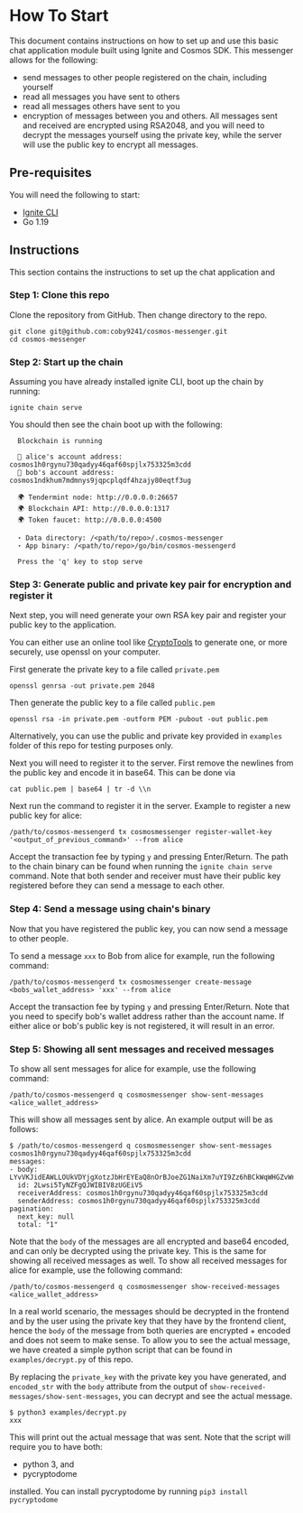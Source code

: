 # How To Start

This document contains instructions on how to set up and use this basic chat application module
built using Ignite and Cosmos SDK. This messenger allows for the following:
- send messages to other people registered on the chain, including yourself
- read all messages you have sent to others
- read all messages others have sent to you
- encryption of messages between you and others. All messages sent and received are encrypted
using RSA2048, and you will need to decrypt the messages yourself using the private key, while the server
will use the public key to encrypt all messages.

## Pre-requisites

You will need the following to start:
- [Ignite CLI](https://ignite.com/cli)
- Go 1.19

## Instructions

This section contains the instructions to set up the chat application and 

### Step 1: Clone this repo

Clone the repository from GitHub. Then change directory to the repo.
```shell
git clone git@github.com:coby9241/cosmos-messenger.git
cd cosmos-messenger
```

### Step 2: Start up the chain

Assuming you have already installed ignite CLI, boot up the chain by running:
```shell
ignite chain serve
```

You should then see the chain boot up with the following:
```shell
  Blockchain is running

  👤 alice's account address: cosmos1h0rgynu730qadyy46qaf60spjlx753325m3cdd
  👤 bob's account address: cosmos1ndkhum7mdmnys9jqpcplqdf4hzajy80eqtf3ug

  🌍 Tendermint node: http://0.0.0.0:26657
  🌍 Blockchain API: http://0.0.0.0:1317
  🌍 Token faucet: http://0.0.0.0:4500

  ⋆ Data directory: /<path/to/repo>/.cosmos-messenger
  ⋆ App binary: /<path/to/repo>/go/bin/cosmos-messengerd

  Press the 'q' key to stop serve
```

### Step 3: Generate public and private key pair for encryption and register it

Next step, you will need generate your own RSA key pair and register your public key to the application.

You can either use an online tool like [CryptoTools](https://cryptotools.net/rsagen#:~:text=To%20generate%20a%20key%20pair,take%20up%20to%20several%20minutes.) to
generate one, or more securely, use openssl on your computer.

First generate the private key to a file called `private.pem`
```shell
openssl genrsa -out private.pem 2048
```
Then generate the public key to a file called `public.pem`
```shell
openssl rsa -in private.pem -outform PEM -pubout -out public.pem
```

Alternatively, you can use the public and private key provided in `examples` folder of this repo for testing purposes only.

Next you will need to register it to the server. First remove the newlines from the public key and encode it in base64. This can be done via
```shell
cat public.pem | base64 | tr -d \\n
```
Next run the command to register it in the server. Example to register a new public key for alice:
```shell
/path/to/cosmos-messengerd tx cosmosmessenger register-wallet-key '<output_of_previous_command>' --from alice
```
Accept the transaction fee by typing `y` and pressing Enter/Return.
The path to the chain binary can be found when running the `ignite chain serve` command.
Note that both sender and receiver must have their public key registered before they can send a message to each other.

### Step 4: Send a message using chain's binary

Now that you have registered the public key, you can now send a message to other people.

To send a message `xxx` to Bob from alice for example, run the following command:
```shell
/path/to/cosmos-messengerd tx cosmosmessenger create-message <bobs_wallet_address> 'xxx' --from alice
```
Accept the transaction fee by typing `y` and pressing Enter/Return.
Note that you need to specify bob's wallet address rather than the account name. If either alice or bob's public key is not
registered, it will result in an error.

### Step 5: Showing all sent messages and received messages

To show all sent messages for alice for example, use the following command:
```shell
/path/to/cosmos-messengerd q cosmosmessenger show-sent-messages <alice_wallet_address>
```
This will show all messages sent by alice. An example output will be as follows:
```shell
$ /path/to/cosmos-messengerd q cosmosmessenger show-sent-messages cosmos1h0rgynu730qadyy46qaf60spjlx753325m3cdd
messages:
- body: LYvVKJidEAWLLOUkVDYjgXotzJbHrEYEaQ8nOrBJoeZG1NaiXm7uYI9Zz6hBCkWqWHGZvWn2L43BMNSUWbvcroQ7bJ3EXxGbZuWWP8mB+Bs5CBJLXIEGFIKwQUpkZNn9QoLk4Wsq4UovBm/XBRBnyVuM1uN4lA3tlodfkfxu/kV6bDijNBwPcOdpcyxfc68W0UXxW3x2WDBpQI8U49vRxEVWcJYY5dOUyOeNG4SmpVippAddl4HTMpdnarayFOEQtyCvYGCPGbV+9R/UCTgNXEeZMIk9LBOKoI2Kz/EpEcKSh5BL5yJcfSsMfJiWx6sv73NUsWkbvr9daH9cHjTGvg==
  id: 2Lwsi5TyNZFgQJWIBIV8zUGEiV5
  receiverAddress: cosmos1h0rgynu730qadyy46qaf60spjlx753325m3cdd
  senderAddress: cosmos1h0rgynu730qadyy46qaf60spjlx753325m3cdd
pagination:
  next_key: null
  total: "1"
```
Note that the `body` of the messages are all encrypted and base64 encoded, and can only be decrypted using the
private key. This is the same for showing all received messages as well. 
To show all received messages for alice for example, use the following command:
```shell
/path/to/cosmos-messengerd q cosmosmessenger show-received-messages <alice_wallet_address>
```
In a real world scenario, the messages should be decrypted in the frontend and by the user using the private key that they
have by the frontend client, hence the `body` of the message from both queries are encrypted + encoded and does not seem to make sense.
To allow you to see the actual message, we have created a simple python script that can be found in `examples/decrypt.py` of 
this repo. 

By replacing the `private_key` with the private key you have generated, and `encoded_str` with the `body` attribute from the output
of `show-received-messages/show-sent-messages`, you can decrypt and see the actual message.
```shell
$ python3 examples/decrypt.py
xxx
```
This will print out the actual message that was sent.
Note that the script will require you to have both:
- python 3, and
- pycryptodome

installed. You can install pycryptodome by running `pip3 install pycryptodome`

